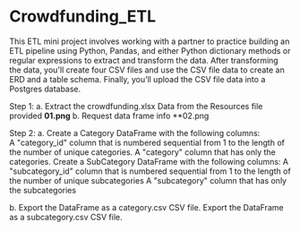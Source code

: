 # Crowdfunding_ETL

This ETL mini project involves working with a partner to practice building an ETL pipeline using Python, Pandas, and either Python dictionary methods or regular expressions to extract and transform the data. After transforming the data, you'll create four CSV files and use the CSV file data to create an ERD and a table schema. Finally, you’ll upload the CSV file data into a Postgres database.

Step 1: 
a. Extract the crowdfunding.xlsx Data from the Resources file provided
**01.png**
b. Request data frame info
**02.png

Step 2:
a. Create a Category DataFrame with the following columns:  
    A "category_id" column that is numbered sequential from 1 to the length of the number of unique categories.
    A "category" column that has only the categories.
Create a SubCategory DataFrame with the following columns:
    A "subcategory_id" column that is numbered sequential from 1 to the length of the number of unique subcategories
    A "subcategory" column that has only the subcategories

















b. Export the DataFrame as a category.csv CSV file.
   Export the DataFrame as a subcategory.csv CSV file.
